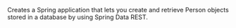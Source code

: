 Creates a Spring application that lets you create and retrieve Person objects stored in a database by using Spring Data REST.